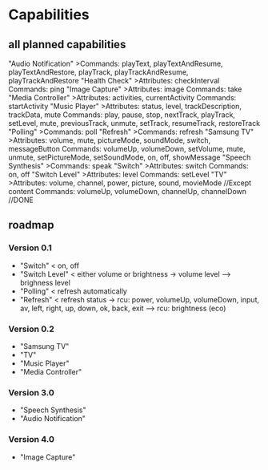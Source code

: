 # Capabilities
## all planned capabilities
"Audio Notification"
	>Commands: playText, playTextAndResume, playTextAndRestore, playTrack, playTrackAndResume, playTrackAndRestore
"Health Check"
	>Attributes: checkInterval
	Commands: ping
"Image Capture"
	>Attributes: image
	Commands: take
"Media Controller"
	>Attributes: activities, currentActivity
	Commands: startActivity
"Music Player"
	>Attributes: status, level, trackDescription, trackData, mute
	Commands: play, pause, stop, nextTrack, playTrack, setLevel, mute, previousTrack, unmute, setTrack, resumeTrack, restoreTrack
"Polling"
	>Commands: poll
"Refresh"
	>Commands: refresh
"Samsung TV"
	>Attributes: volume, mute, pictureMode, soundMode, switch, messageButton
	Commands: volumeUp, volumeDown, setVolume, mute, unmute, setPictureMode, setSoundMode, on, off, showMessage
"Speech Synthesis"
	>Commands: speak
"Switch"
	>Attributes: switch
	Commands: on, off
"Switch Level"
	>Attributes: level
	Commands: setLevel
"TV"
	>Attributes: volume, channel, power, picture, sound, movieMode //Except content
	Commands: volumeUp, volumeDown, channelUp, channelDown //DONE
## roadmap
### Version 0.1
- "Switch" < on, off
- "Switch Level" < either volume or brightness
	-> volume level 
	--> brighness level
- "Polling" < refresh automatically
- "Refresh" < refresh status
-> rcu: power, volumeUp, volumeDown, input, av, left, right, up, down, ok, back, exit
--> rcu: brightness (eco)
### Version 0.2
- "Samsung TV"
- "TV"
- "Music Player"
- "Media Controller"
### Version 3.0
- "Speech Synthesis"
- "Audio Notification"
### Version 4.0
- "Image Capture"